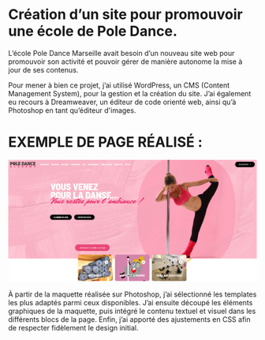 # Création d’un site pour promouvoir une école de Pole Dance.

L’école Pole Dance Marseille avait besoin d’un nouveau site web pour promouvoir son activité et pouvoir gérer de manière autonome la mise à jour de ses contenus.

Pour mener à bien ce projet, j’ai utilisé WordPress, un CMS (Content Management System), pour la gestion et la création du site. 
J’ai également eu recours à Dreamweaver, un éditeur de code orienté web, ainsi qu’à Photoshop en tant qu’éditeur d'images.

# EXEMPLE DE PAGE RÉALISÉ : 

![Exemple De Page](./poleDanceAcceuil.png)

À partir de la maquette réalisée sur Photoshop, j’ai sélectionné les templates les plus adaptés parmi ceux disponibles. J’ai ensuite découpé les éléments graphiques de la maquette, puis intégré le contenu textuel et visuel dans les différents blocs de la page. Enfin, j’ai apporté des ajustements en CSS afin de respecter fidèlement le design initial.


